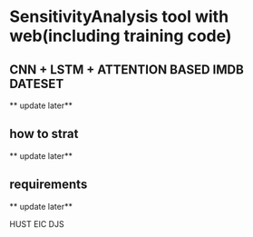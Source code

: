 # SensitivityAnalysis tool with web(including training code)
## CNN + LSTM + ATTENTION BASED IMDB DATESET
**  update later**
## how to strat
**  update later**
## requirements
** update later**

HUST EIC DJS